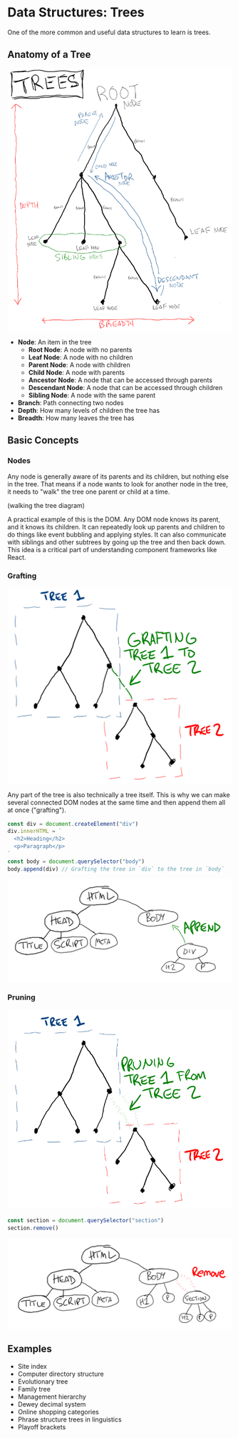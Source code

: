 # Data Structures: Trees

One of the more common and useful data structures to learn is trees.

## Anatomy of a Tree

![Diagram of a tree](assets/trees.png)

* **Node**: An item in the tree
  * **Root Node**: A node with no parents
  * **Leaf Node**: A node with no children
  * **Parent Node**: A node with children
  * **Child Node**: A node with parents
  * **Ancestor Node**: A node that can be accessed through parents
  * **Descendant Node**: A node that can be accessed through children
  * **Sibling Node**: A node with the same parent
* **Branch**: Path connecting two nodes
* **Depth**: How many levels of children the tree has
* **Breadth**: How many leaves the tree has

## Basic Concepts

### Nodes

Any node is generally aware of its parents and its children, but nothing else in the tree. That means if a node wants to look for another node in the tree, it needs to "walk" the tree one parent or child at a time.

(walking the tree diagram)

A practical example of this is the DOM. Any DOM node knows its parent, and it knows its children. It can repeatedly look up parents and children to do things like event bubbling and applying styles. It can also communicate with siblings and other subtrees by going up the tree and then back down. This idea is a critical part of understanding component frameworks like React.

### Grafting

![Grafting one tree onto another](assets/grafting.png)

Any part of the tree is also technically a tree itself. This is why we can make several connected DOM nodes at the same time and then append them all at once ("grafting").

```js
const div = document.createElement("div")
div.innerHTML = `
  <h2>Heading</h2>
  <p>Paragraph</p>
`
const body = document.querySelector("body")
body.append(div) // Grafting the tree in `div` to the tree in `body`
```

![Adding one DOM tree to another](assets/append-tree.png)

### Pruning

![Pruning one tree from another](assets/pruning.png)

```js
const section = document.querySelector("section")
section.remove()
```

![Removing one DOM tree from another](assets/remove-tree.png)

## Examples

* Site index
* Computer directory structure
* Evolutionary tree
* Family tree
* Management hierarchy
* Dewey decimal system
* Online shopping categories
* Phrase structure trees in linguistics
* Playoff brackets
